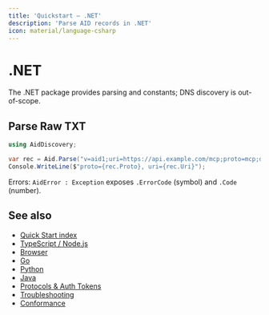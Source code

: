 ```yaml
---
title: 'Quickstart — .NET'
description: 'Parse AID records in .NET'
icon: material/language-csharp
---
```


# .NET

The .NET package provides parsing and constants; DNS discovery is out-of-scope.

## Parse Raw TXT

```csharp
using AidDiscovery;

var rec = Aid.Parse("v=aid1;uri=https://api.example.com/mcp;proto=mcp;desc=Example");
Console.WriteLine($"proto={rec.Proto}, uri={rec.Uri}");
```

Errors: `AidError : Exception` exposes `.ErrorCode` (symbol) and `.Code` (number).

## See also

- [Quick Start index](./index.md)
- [TypeScript / Node.js](./quickstart_ts.md)
- [Browser](./quickstart_browser.md)
- [Go](./quickstart_go.md)
- [Python](./quickstart_python.md)
- [Java](./quickstart_java.md)
- [Protocols & Auth Tokens](../protocols.md)
- [Troubleshooting](../troubleshooting.md)
- [Conformance](../conformance.md)
